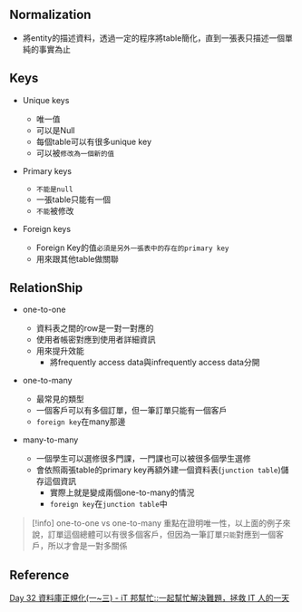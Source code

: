 
## Normalization

+ 將entity的描述資料，透過一定的程序將table簡化，直到一張表只描述一個單純的事實為止


## Keys

+ Unique keys
	+ 唯一值
	+ 可以是Null
	+ 每個table可以有很多unique key
	+ 可以被`修改為一個新的值`
	
+ Primary keys
	+ `不能是null`
	+ 一張table只能有一個
	+ `不能`被修改

+ Foreign keys
	+ Foreign Key的值`必須是另外一張表中的存在的primary key`
	+ 用來跟其他table做關聯


## RelationShip

+ one-to-one
	+ 資料表之間的row是一對一對應的
	+ 使用者帳密對應到使用者詳細資訊
	+ 用來提升效能
		+ 將frequently access data與infrequently access data分開

+ one-to-many
	+ 最常見的類型
	+ 一個客戶可以有多個訂單，但一筆訂單只能有一個客戶
	+ `foreign key`在many那邊
	
+ many-to-many
	+ 一個學生可以選修很多門課，一門課也可以被很多個學生選修
	+ 會依照兩張table的primary key再額外建一個資料表(`junction table`)儲存這個資訊
		+ 實際上就是變成兩個one-to-many的情況
		+ `foreign key`在`junction table`中

>[!info] one-to-one vs one-to-many
>重點在證明唯一性，以上面的例子來說，訂單這個總體可以有很多個客戶，但因為一筆訂單`只能`對應到一個客戶，所以才會是一對多關係

## Reference

[Day 32 資料庫正規化(一~三) - iT 邦幫忙::一起幫忙解決難題，拯救 IT 人的一天](https://ithelp.ithome.com.tw/articles/10229472)